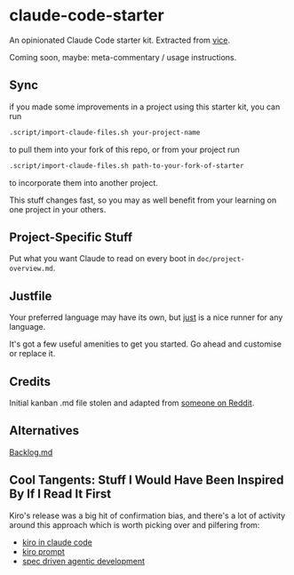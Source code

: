 # claude-code-starter

An opinionated Claude Code starter kit. Extracted from [vice](https://github.com/davidlee/vice).

Coming soon, maybe: meta-commentary / usage instructions. 

## Sync

if you made some improvements in a project using this starter kit, you can run 

```bash
.script/import-claude-files.sh your-project-name
```

to pull them into your fork of this repo, or from your project run

```bash
.script/import-claude-files.sh path-to-your-fork-of-starter
```

to incorporate them into another project. 

This stuff changes fast, so you may as well benefit from your learning on one project in your others.

## Project-Specific Stuff

Put what you want Claude to read on every boot in `doc/project-overview.md`.

## Justfile

Your preferred language may have its own, but
[just](https://just.systems/) is a nice runner for any language.

It's got a few useful amenities to get you started. Go ahead and customise or replace it.

## Credits

Initial kanban .md file stolen and adapted from [someone on Reddit](https://www.reddit.com/r/ClaudeCode/comments/1kj9f7m/sharing_my_kanban_workflow_to_give_clear/).

## Alternatives

[Backlog.md](https://github.com/MrLesk/Backlog.md)

## Cool Tangents: Stuff I Would Have Been Inspired By If I Read It First

Kiro's release was a big hit of confirmation bias, and there's a lot of
activity around this approach which is worth picking over and pilfering from:

- [kiro in claude code](https://www.reddit.com/r/ClaudeCode/comments/1m3pppk/kiro_spec_development_workflow_in_claude_code/)
- [kiro prompt](https://gist.github.com/marcelsud/7df7784150e5fb374b2e45f6ababbf0d)
- [spec driven agentic development](https://github.com/marcelsud/spec-driven-agentic-development)
